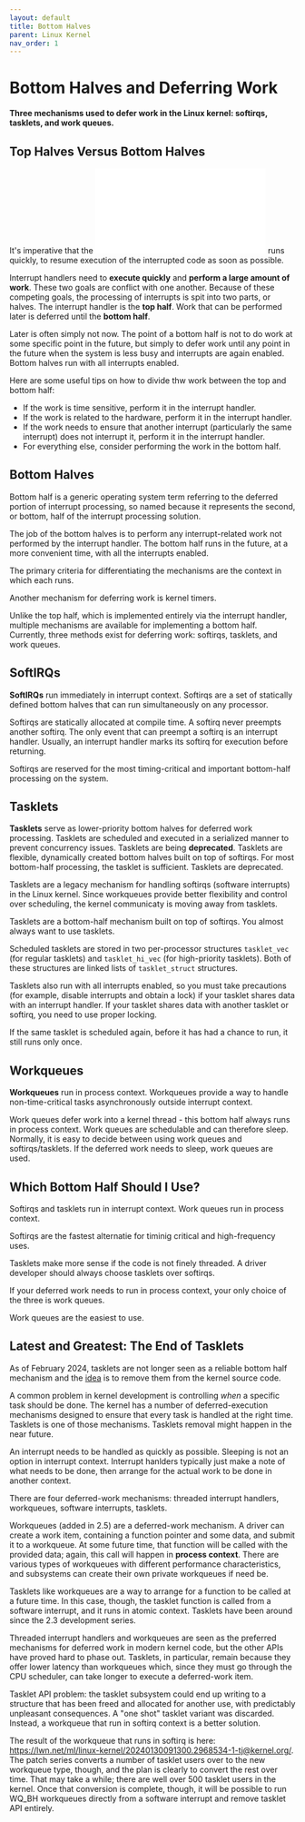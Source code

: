 ```yaml
---
layout: default
title: Bottom Halves
parent: Linux Kernel
nav_order: 1
---
```


<!-- TODO: Get the actual deferred-work mechanisms from here: https://lwn.net/Articles/960041/ -->

# Bottom Halves and Deferring Work

**Three mechanisms used to defer work in the Linux kernel: softirqs, tasklets, and work queues.**

## Top Halves Versus Bottom Halves

It's imperative that the ![interrupt handler](./interrupts.md) runs quickly, to resume execution of the interrupted code as soon as possible.

Interrupt handlers need to **execute quickly** and **perform a large amount of work**. These two goals are conflict with one another. Because of these competing goals, the processing of interrupts is spit into two parts, or halves. The interrupt handler is the **top half**. Work that can be performed later is deferred until the **bottom half**.

Later is often simply not now. The point of a bottom half is not to do work at some specific point in the future, but simply to defer work until any point in the future when the system is less busy and interrupts are again enabled. Bottom halves run with all interrupts enabled.

Here are some useful tips on how to divide thw work between the top and bottom half:

* If the work is time sensitive, perform it in the interrupt handler.
* If the work is related to the hardware, perform it in the interrupt handler.
* If the work needs to ensure that another interrupt (particularly the same interrupt) does not interrupt it, perform it in the interrupt handler.
* For everything else, consider performing the work in the bottom half.

## Bottom Halves

Bottom half is a generic operating system term referring to the deferred portion of interrupt processing, so named because it represents the second, or bottom, half of the interrupt processing solution.

The job of the bottom halves is to perform any interrupt-related work not performed by the interrupt handler. The bottom half runs in the future, at a more convenient time, with all the interrupts enabled. 

The primary criteria for differentiating the mechanisms are the context in which each runs.

Another mechanism for deferring work is kernel timers.

Unlike the top half, which is implemented entirely via the interrupt handler, multiple mechanisms are available for implementing a bottom half. Currently, three methods exist for deferring work: softirqs, tasklets, and work queues.

## SoftIRQs

**SoftIRQs** run immediately in interrupt context. Softirqs are a set of statically defined bottom halves that can run simultaneously on any processor.

Softirqs are statically allocated at compile time. A softirq never preempts another softirq. The only event that can preempt a softirq is an interrupt handler. Usually, an interrupt handler marks its softirq for execution before returning.

Softirqs are reserved for the most timing-critical and important bottom-half processing on the system.

## Tasklets

**Tasklets** serve as lower-priority bottom halves for deferred work processing. Tasklets are scheduled and executed in a serialized manner to prevent concurrency issues. Tasklets are being **deprecated**. Tasklets are flexible, dynamically created bottom halves built on top of softirqs. For most bottom-half processing, the tasklet is sufficient. Tasklets are deprecated.

Tasklets are a legacy mechanism for handling softirqs (software interrupts) in the Linux kernel. Since workqueues provide better flexibility and control over scheduling, the kernel communicaty is moving away from tasklets.

Tasklets are a bottom-half mechanism built on top of softirqs. You almost always want to use tasklets.

Scheduled tasklets are stored in two per-processor structures `tasklet_vec` (for regular tasklets) and `tasklet_hi_vec` (for high-priority tasklets). Both of these structures are linked lists of `tasklet_struct` structures.

Tasklets also run with all interrupts enabled, so you must take precautions (for example, disable interrupts and obtain a lock) if your tasklet shares data with an interrupt handler. If your tasklet shares data with another tasklet or softirq, you need to use proper locking.

If the same tasklet is scheduled again, before it has had a chance to run, it still runs only once.

## Workqueues 

**Workqueues** run in process context. Workqueues provide a way to handle non-time-critical tasks asynchronously outside interrupt context.

Work queues defer work into a kernel thread - this bottom half always runs in process context. Work queues are schedulable and can therefore sleep. Normally, it is easy to decide between using work queues and softirqs/tasklets. If the deferred work needs to sleep, work queues are used.

## Which Bottom Half Should I Use?

Softirqs and tasklets run in interrupt context. Work queues run in process context.

Softirqs are the fastest alternatie for timinig critical and high-frequency uses.

Tasklets make more sense if the code is not finely threaded. A driver developer should always choose tasklets over softirqs.

If your deferred work needs to run in process context, your only choice of the three is work queues.

Work queues are the easiest to use.

## Latest and Greatest: The End of Tasklets

As of February 2024, tasklets are not longer seen as a reliable bottom half mechanism and the [idea](https://lwn.net/Articles/960041/) is to remove them from the kernel source code.


A common problem in kernel development is controlling *when* a specific task should be done. The kernel has a number of deferred-execution mechanisms designed to ensure that every task is handled at the right time. Tasklets is one of those mechanisms. Tasklets removal might happen in the near future.

An interrupt needs to be handled as quickly as possible. Sleeping is not an option in interrupt context. Interrupt hanlders typically just make a note of what needs to be done, then arrange for the actual work to be done in another context.

There are four deferred-work mechanisms: threaded interrupt handlers, workqueues, software interrupts, tasklets.

Workqueues (added in 2.5) are a deferred-work mechanism. A driver can create a work item, containing a function pointer and some data, and submit it to a workqueue. At some future time, that function will be called with the provided data; again, this call will happen in **process context**. There are various types of workqueues with different performance characteristics, and subsystems can create their own private workqueues if need be.

Tasklets like workqueues are a way to arrange for a function to be called at a future time. In this case, though, the tasklet function is called from a software interrupt, and it runs in atomic context. Tasklets have been around since the 2.3 development series.

Threaded interrupt handlers and workqueues are seen as the preferred mechanisms for deferred work in modern kernel code, but the other APIs have proved hard to phase out. Tasklets, in particular, remain because they offer lower latency than workqueues which, since they must go through the CPU scheduler, can take longer to execute a deferred-work item.

Tasklet API problem: the tasklet subsystem could end up writing to a structure that has been freed and allocated for another use, with predictably unpleasant consequences. A "one shot" tasklet variant was discarded. Instead, a workqueue that run in softirq context is a better solution.

The result of the workqueue that runs in softirq is here: https://lwn.net/ml/linux-kernel/20240130091300.2968534-1-tj@kernel.org/. The patch series converts a number of tasklet users over to the new workqueue type, though, and the plan is clearly to convert the rest over time. That may take a while; there are well over 500 tasklet users in the kernel. Once that conversion is complete, though, it will be possible to run WQ_BH workqueues directly from a software interrupt and remove tasklet API entirely.
